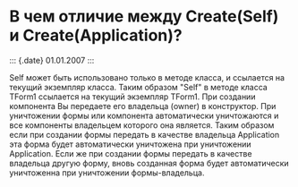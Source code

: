 В чем отличие между Create(Self) и Create(Application)?
=======================================================

::: {.date}
01.01.2007
:::

Self может быть использовано только в методе класса, и ссылается на
текущий экземпляр класса. Таким образом \"Self\" в методе класса TForm1
ссылается на текущий экземпляр TForm1. При создании компонента Вы
передаете его владельца (owner) в конструктор. При уничтожении формы или
компонента автоматически уничтожаются и все компоненты владельцем
которого она является. Таким образом если при создании формы передать в
качестве владельца Application эта форма будет автоматически уничтожена
при уничтожении Application. Если же при создании формы передать в
качестве владельца другую форму, вновь созданная форма будет
автоматически уничтоженна при уничтожении формы-владельца.
